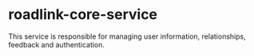 # roadlink-core-service
This service is responsible for managing user information, relationships, feedback and authentication.
